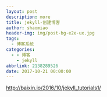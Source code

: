 ```yaml
---
layout: post
description: more
title: jekyll-创建博客
author: shaomiao
header-img: img/post-bg-e2e-ux.jpg
tags:
  - 博客系统
categories:
  - - 博客
    - jekyll
abbrlink: 2138289526
date: 2017-10-21 00:00:00
---
```

http://baixin.io/2016/10/jekyll_tutorials1/
